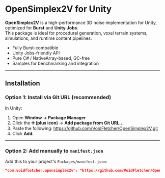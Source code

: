 # OpenSimplex2V for Unity

**OpenSimplex2V** is a high-performance 3D noise implementation for Unity, optimized for **Burst** and **Unity Jobs**.  
This package is ideal for procedural generation, voxel terrain systems, simulations, and runtime content pipelines.

- Fully Burst-compatible
- Unity Jobs-friendly API
- Pure C# / NativeArray-based, GC-free
- Samples for benchmarking and integration

---

## Installation

### Option 1: Install via Git URL (recommended)

In Unity:

1. Open **Window → Package Manager**
2. Click the **➕ (plus icon)** → **Add package from Git URL...**
3. Paste the following: https://github.com/VoidFletcher/OpenSimplex2V.git
4. Click **Add**.

---

### Option 2: Add manually to `manifest.json`

Add this to your project's `Packages/manifest.json`:

```json
"com.voidfletcher.opensimplex2v": "https://github.com/VoidFletcher/OpenSimplex2V.git"
```
